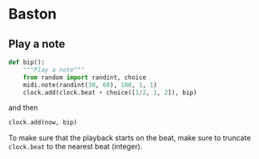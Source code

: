# Baston

## Play a note

```python
def bip():
    """Play a note"""
    from random import randint, choice
    midi.note(randint(30, 60), 100, 1, 1)
    clock.add(clock.beat + choice([1/2, 1, 2]), bip)
```

and then

```python
clock.add(now, bip)
```

To make sure that the playback starts on the beat, make sure to truncate `clock.beat` to the nearest beat (integer).
